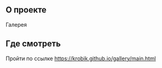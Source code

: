 ## О проекте
Галерея


## Где смотреть 
Пройти по ссылке https://krobik.github.io/gallery/main.html


